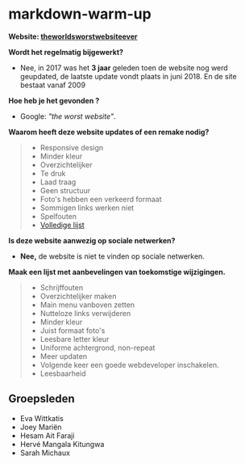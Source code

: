 markdown-warm-up
======

**Website: [theworldsworstwebsiteever](https://www.theworldsworstwebsiteever.com/)**

**Wordt het regelmatig bijgewerkt?**  

* Nee, in 2017 was het **3 jaar** geleden toen de website nog werd geupdated, de laatste update vondt plaats in juni 2018. En de site bestaat vanaf 2009

**Hoe heb je het gevonden ?**  

* Google: *"the worst website"*.

**Waarom heeft deze website updates of een remake nodig?**  

> - Responsive design
> - Minder kleur
> - Overzichtelijker
> - Te druk
> - Laad traag
> - Geen structuur
> - Foto's hebben een verkeerd formaat
> - Sommigen links werken niet
> - Spelfouten
> - [Volledige lijst](https://www.theworldsworstwebsiteever.com/new_page_1.htm)

**Is deze website aanwezig op sociale netwerken?** 

* **Nee,** de website is niet te vinden op sociale netwerken.

**Maak een lijst met aanbevelingen van toekomstige wijzigingen.**  

> - Schrijffouten
> - Overzichtelijker maken
> - Main menu vanboven zetten
> - Nutteloze links verwijderen
> - Minder kleur
> - Juist formaat foto's
> - Leesbare letter kleur
> - Uniforme achtergrond, non-repeat
> - Meer updaten
> - Volgende keer een goede webdeveloper inschakelen.
> - Leesbaarheid

## Groepsleden

* Eva Wittkatis
* Joey Mariën
* Hesam Ait Faraji
* Hervé Mangala Kitungwa
* Sarah Michaux
